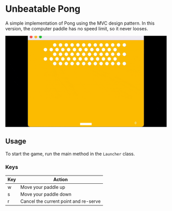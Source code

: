 # Unbeatable Pong

A simple implementation of Pong using the MVC design pattern. In this version, the computer paddle has no speed limit,
so it never looses.

![Demo](https://github.com/Plabick/Unbeatable-Pong/blob/master/other/demo.gif)

## Usage
To start the game, run the main method in the `Launcher` class.
### Keys

| Key | Action                                |
|-----|---------------------------------------|
| w   | Move your paddle up                   |
| s   | Move your paddle down                 |
| r   | Cancel the current point and re-serve |

